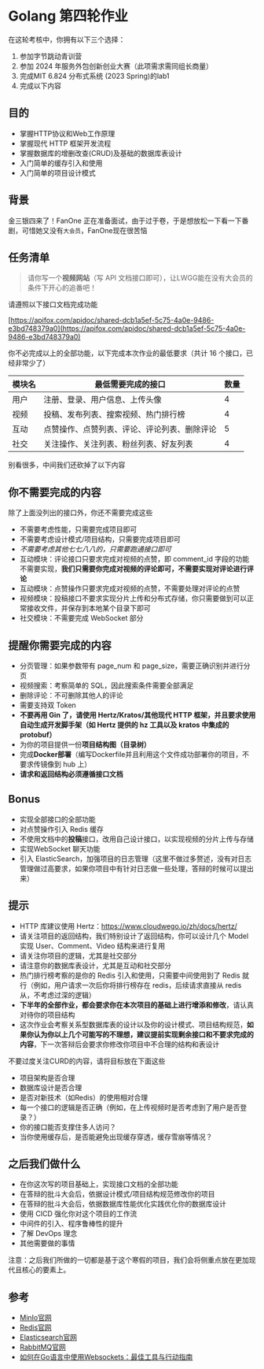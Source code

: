 # Golang 第四轮作业

在这轮考核中，你拥有以下三个选择：
1. 参加字节跳动青训营
2. 参加 2024 年服务外包创新创业大赛（此项需求需同组长商量）
3. 完成MIT 6.824 分布式系统 (2023 Spring)的lab1
4. 完成以下内容

## 目的

- 掌握HTTP协议和Web工作原理
- 掌握现代 HTTP 框架开发流程
- 掌握数据库的增删改查(CRUD)及基础的数据库表设计
- 入门简单的缓存引入和使用
- 入门简单的项目设计模式

## 背景

金三银四来了！FanOne 正在准备面试，由于过于卷，于是想放松一下看一下番剧，可惜她又没有`大会员`，FanOne现在很苦恼

## 任务清单

> 请你写一个**视频网站**（写 API 文档接口即可），让LWGG能在没有大会员的条件下开心的追番吧！

请遵照以下接口文档完成功能

[https://apifox.com/apidoc/shared-dcb1a5ef-5c75-4a0e-9486-e3bd748379a0](https://apifox.com/apidoc/shared-dcb1a5ef-5c75-4a0e-9486-e3bd748379a0)



你不必完成以上的全部功能，以下完成本次作业的最低要求（共计 16 个接口，已经非常少了）

| 模块名 | 最低需要完成的接口                           | 数量 |
| ------ | -------------------------------------------- | ---- |
| 用户   | 注册、登录、用户信息、上传头像               | 4    |
| 视频   | 投稿、发布列表、搜索视频、热门排行榜         | 4    |
| 互动   | 点赞操作、点赞列表、评论、评论列表、删除评论 | 5    |
| 社交   | 关注操作、关注列表、粉丝列表、好友列表       | 4    |

别看很多，中间我们还砍掉了以下内容

## 你不需要完成的内容

除了上面没列出的接口外，你还不需要完成这些

- 不需要考虑性能，只需要完成项目即可
- 不需要考虑设计模式/项目结构，只需要完成项目即可
- *不需要考虑其他七七八八的，只需要跑通接口即可*
- 互动模块：评论接口只要求完成对视频的点赞，即 comment_id 字段的功能不需要实现，**我们只需要你完成对视频的评论即可，不需要实现对评论进行评论**
- 互动模块：点赞操作只要求完成对视频的点赞，不需要处理对评论的点赞
- 视频模块：投稿接口不要求实现分片上传和分布式存储，你只需要做到可以正常接收文件，并保存到本地某个目录下即可
- 社交模块：不需要完成 WebSocket 部分

## 提醒你需要完成的内容

- 分页管理：如果参数带有 page_num 和 page_size，需要正确识别并进行分页
- 视频搜索：考察简单的 SQL，因此搜索条件需要全部满足
- 删除评论：不可删除其他人的评论
- 需要支持双 Token
- **不要再用 Gin 了，请使用 Hertz/Kratos/其他现代 HTTP 框架，并且要求使用自动生成开发脚手架（如 Hertz 提供的 hz 工具以及 kratos 中集成的 protobuf）**
- 为你的项目提供一份**项目结构图（目录树）**
- 完成**Docker部署**（编写Dockerfile并且利用这个文件成功部署你的项目，不要求传镜像到 hub 上）
- **请求和返回结构必须遵循接口文档**

## Bonus

- 实现全部接口的全部功能
- 对点赞操作引入 Redis 缓存
- 不使用文档中的**投稿**接口，改用自己设计接口，以实现视频的分片上传与存储
- 实现WebSocket 聊天功能
- 引入 ElasticSearch，加强项目的日志管理（这里不做过多赘述，没有对日志管理做过高要求，如果你项目中有针对日志做一些处理，答辩的时候可以提出来）

## 提示

- HTTP 库建议使用 Hertz：https://www.cloudwego.io/zh/docs/hertz/
- 请关注项目的返回结构，我们特别设计了返回结构，你可以设计几个 Model 实现 User、Comment、Video 结构来进行复用
- 请关注你项目的逻辑，尤其是社交部分
- 请注意你的数据库表设计，尤其是互动和社交部分
- 热门排行榜考察的是你的 Redis 引入和使用，只需要中间使用到了 Redis 就行（例如，用户请求一次后你将排行榜存在 redis，后续请求直接从 redis 从，不考虑过深的逻辑）
- **下半年的全部作业，都会要求你在本次项目的基础上进行增添和修改**，请认真对待你的项目结构
- 这次作业会考察关系型数据库表的设计以及你的设计模式、项目结构规范，**如果你认为你以上几个可能写的不理想，建议提前实现剩余接口和不要求完成的内容**，下一次答辩后会要求你修改你项目中不合理的结构和表设计



不要过度关注CURD的内容，请将目标放在下面这些

- 项目架构是否合理
- 数据库设计是否合理
- 是否对新技术（如Redis）的使用相对合理
- 每一个接口的逻辑是否正确（例如，在上传视频时是否考虑到了用户是否登录？）
- 你的接口能否支撑住多人访问？
- 当你使用缓存后，是否能避免出现缓存穿透，缓存雪崩等情况？

## 之后我们做什么

- 在你这次写的项目基础上，实现接口文档的全部功能
- 在答辩的批斗大会后，依据设计模式/项目结构规范修改你的项目
- 在答辩的批斗大会后，依据数据库性能优化实践优化你的数据库设计
- 使用 CICD 强化你对这个项目的工作流
- 中间件的引入、程序鲁棒性的提升
- 了解 DevOps 理念
- 其他需要做的事情

注意：之后我们所做的一切都是基于这个寒假的项目，我们会将侧重点放在更加现代且核心的要素上。

## 参考

- [MinIo官网](https://min.io/)
- [Redis官网](https://redis.io/)
- [Elasticsearch官网](https://www.elastic.co/cn/)
- [RabbitMQ官网](https://www.rabbitmq.com/)
- [如何在Go语言中使用Websockets：最佳工具与行动指南](https://tonybai.com/2019/09/28/how-to-build-websockets-in-go/)

